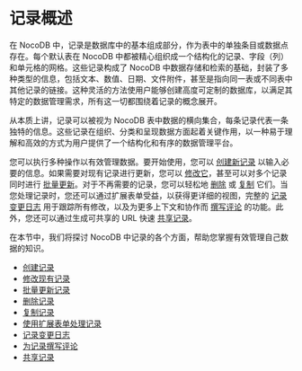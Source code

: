 # 记录概述

在 NocoDB 中，记录是数据库中的基本组成部分，作为表中的单独条目或数据点存在。每个默认表在 NocoDB 中都被精心组织成一个结构化的记录、字段（列）和单元格的网格。这些记录构成了 NocoDB 中数据存储和检索的基础，封装了多种类型的信息，包括文本、数值、日期、文件附件，甚至是指向同一表或不同表中其他记录的链接。这种灵活的方法使用户能够创建高度可定制的数据库，以满足其特定的数据管理需求，所有这一切都围绕着记录的概念展开。

从本质上讲，记录可以被视为 NocoDB 表中数据的横向集合，每条记录代表一条独特的信息。这些记录在组织、分类和呈现数据方面起着关键作用，以一种易于理解和高效的方式为用户提供了一个结构化和有序的数据管理平台。

您可以执行多种操作以有效管理数据。要开始使用，您可以 [创建新记录](https://docs.nocodb.com/records/create-record) 以输入必要的信息。如果需要对现有记录进行更新，您可以 [修改它](https://docs.nocodb.com/records/actions-on-record#update-record)，甚至可以对多个记录同时进行 [批量更新](https://docs.nocodb.com/records/actions-on-record#bulk-update-records--)。对于不再需要的记录，您可以轻松地 [删除](https://docs.nocodb.com/records/actions-on-record#delete-record-single) 或 [复制](https://docs.nocodb.com/records/expand-record#duplicate-record) 它们。当您处理记录时，您还可以通过扩展表单受益，以获得更详细的视图，完整的 [记录变更日志](https://docs.nocodb.com/records/expand-record#record-audit) 用于跟踪所有修改，以及为更多上下文和协作而 [撰写评论](https://docs.nocodb.com/records/expand-record#record-comment) 的功能。此外，您还可以通过生成可共享的 URL 快速 [共享记录](https://docs.nocodb.com/records/expand-record#copy-record-url)。

在本节中，我们将探讨 NocoDB 中记录的各个方面，帮助您掌握有效管理自己数据的知识。

-   [创建记录](https://docs.nocodb.com/records/create-record)
-   [修改现有记录](https://docs.nocodb.com/records/actions-on-record#update-record)
-   [批量更新记录](https://docs.nocodb.com/records/actions-on-record#bulk-update-records--)
-   [删除记录](https://docs.nocodb.com/records/actions-on-record#delete-record-single)
-   [复制记录](https://docs.nocodb.com/records/expand-record#duplicate-record)
-   [使用扩展表单处理记录](https://docs.nocodb.com/records/expand-record)
-   [记录变更日志](https://docs.nocodb.com/records/expand-record#record-audit)
-   [为记录撰写评论](https://docs.nocodb.com/records/expand-record#record-comment)
-   [共享记录](https://docs.nocodb.com/records/expand-record#copy-record-url)